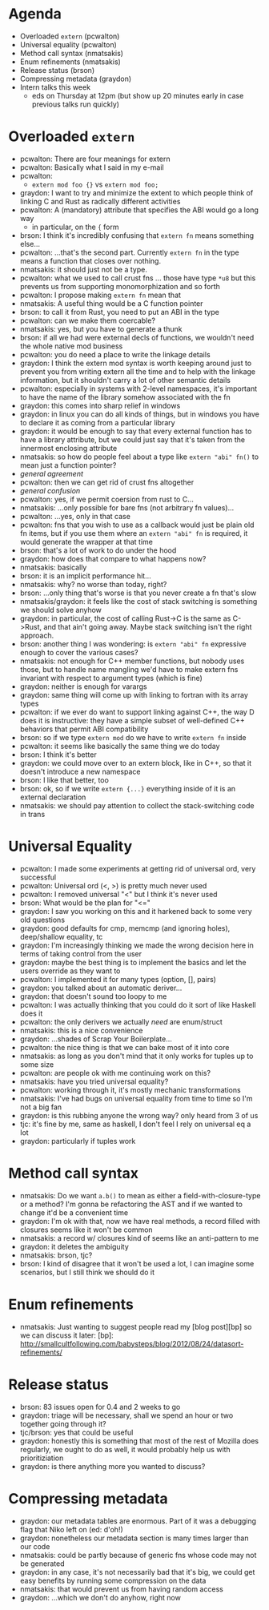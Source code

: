 # Agenda

- Overloaded `extern` (pcwalton)
- Universal equality (pcwalton)
- Method call syntax (nmatsakis)
- Enum refinements (nmatsakis)
- Release status (brson)
- Compressing metadata (graydon)
- Intern talks this week
  - eds on Thursday at 12pm (but show up 20 minutes early in case previous talks run quickly)    

# Overloaded `extern`

- pcwalton: There are four meanings for extern
- pcwalton: Basically what I said in my e-mail
- pcwalton: 
    - `extern mod foo {}` vs `extern mod foo;`
- graydon: I want to try and minimize the extent to which people think of linking C and Rust as radically different activities
- pcwalton: A (mandatory) attribute that specifies the ABI would go a long way
    - in particular, on the `{` form
- brson: I think it's incredibly confusing that `extern fn` means something else...
- pcwalton: ...that's the second part.  Currently `extern fn` in the type means a function that closes over nothing.
- nmatsakis: it should just not be a type.
- pcwalton: what we used to call crust fns ... those have type `*u8` but this prevents us from supporting monomorphization and so forth
- pcwalton: I propose making `extern fn` mean that
- nmatsakis: A useful thing would be a C function pointer
- brson: to call it from Rust, you need to put an ABI in the type
- pcwalton: can we make them coercable?
- nmatsakis: yes, but you have to generate a thunk
- brson: if all we had were external decls of functions, we wouldn't need the whole native mod business
- pcwalton: you do need a place to write the linkage details
- graydon: I think the extern mod syntax is worth keeping around just to prevent you from writing extern all the time and to help with the linkage information, but it shouldn't carry a lot of other semantic details
- pcwalton: especially in systems with 2-level namespaces, it's important to have the name of the library somehow associated with the fn
- graydon: this comes into sharp relief in windows
- graydon: in linux you can do all kinds of things, but in windows you have to declare it as coming from a particular library
- graydon: it would be enough to say that every external function has to have a library attribute, but we could just say that it's taken from the innermost enclosing attribute
- nmatsakis: so how do people feel about a type like `extern "abi" fn()` to mean just a function pointer?
- *general agreement*
- pcwalton: then we can get rid of crust fns altogether
- *general confusion*
- pcwalton: yes, if we permit coersion from rust to C...
- nmatsakis: ...only possible for bare fns (not arbitrary fn values)...
- pcwalton: ...yes, only in that case
- pcwalton: fns that you wish to use as a callback would just be plain old fn items, but if you use them where an `extern "abi" fn` is required, it would generate the wrapper at that time
- brson: that's a lot of work to do under the hood
- graydon: how does that compare to what happens now?
- nmatsakis: basically
- brson: it is an implicit performance hit...
- nmatsakis: why? no worse than today, right?
- brson: ...only thing that's worse is that you never create a fn that's slow
- nmatsakis/graydon: it feels like the cost of stack switching is something we should solve anyhow
- graydon: in particular, the cost of calling Rust->C is the same as C->Rust, and that ain't going away.  Maybe stack switching isn't the right approach.
- brson: another thing I was wondering: is `extern "abi" fn` expressive enough to cover the various cases?
- nmatsakis: not enough for C++ member functions, but nobody uses those, but to handle name mangling we'd have to make extern fns invariant with respect to argument types (which is fine)
- graydon: neither is enough for varargs
- graydon: same thing will come up with linking to fortran with its array types
- pcwalton: if we ever do want to support linking against C++, the way D does it is instructive: they have a simple subset of well-defined C++ behaviors that permit ABI compatibility
- brson: so if we type `extern mod` do we have to write `extern fn` inside
- pcwalton: it seems like basically the same thing we do today 
- brson: I think it's better
- graydon: we could move over to an extern block, like in C++, so that it doesn't introduce a new namespace
- brson: I like that better, too
- brson: ok, so if we write `extern {...}` everything inside of it is an external declaration
- nmatsakis: we should pay attention to collect the stack-switching code in trans

# Universal Equality

- pcwalton: I made some experiments at getting rid of universal ord, very successful
- pcwalton: Universal ord (<, >) is pretty much never used
- pcwalton: I removed universal "<" but I think it's never used
- brson: What would be the plan for "<=" 
- graydon: I saw you working on this and it harkened back to some very old questions
- graydon: good defaults for cmp, memcmp (and ignoring holes), deep/shallow equality, tc
- graydon: I'm increasingly thinking we made the wrong decision here in terms of taking control from the user
- graydon: maybe the best thing is to implement the basics and let the users override as they want to
- pcwalton: I implemented it for many types (option, [], pairs)
- graydon: you talked about an automatic deriver...
- graydon: that doesn't sound too loopy to me
- pcwalton: I was actually thinking that you could do it sort of like Haskell does it
- pcwalton: the only derivers we actually *need* are enum/struct
- nmatsakis: this is a nice convenience
- graydon: ...shades of Scrap Your Boilerplate...
- pcwalton: the nice thing is that we can bake most of it into core
- nmatsakis: as long as you don't mind that it only works for tuples up to some size
- pcwalton: are people ok with me continuing work on this?
- nmatsakis: have you tried universal equality?
- pcwalton: working through it, it's mostly mechanic transformations
- nmatsakis: I've had bugs on universal equality from time to time so I'm not a big fan
- graydon: is this rubbing anyone the wrong way?  only heard from 3 of us
- tjc: it's fine by me, same as haskell, I don't feel I rely on universal eq a lot
- graydon: particularly if tuples work

# Method call syntax

- nmatsakis: Do we want `a.b()` to mean as either a field-with-closure-type or a method?  I'm gonna be refactoring the AST and if we wanted to change it'd be a convenient time
- graydon: I'm ok with that, now we have real methods, a record filled with closures seems like it won't be common
- nmatsakis: a record w/ closures kind of seems like an anti-pattern to me
- graydon: it deletes the ambiguity 
- nmatsakis: brson, tjc?
- brson: I kind of disagree that it won't be used a lot, I can imagine some scenarios, but I still think we should do it

# Enum refinements

- nmatsakis: Just wanting to suggest people read my [blog post][bp] so we can discuss it later:
[bp]: http://smallcultfollowing.com/babysteps/blog/2012/08/24/datasort-refinements/

# Release status

- brson: 83 issues open for 0.4 and 2 weeks to go
- graydon: triage will be necessary, shall we spend an hour or two together going through it?
- tjc/brson: yes that could be useful
- graydon: honestly this is something that most of the rest of Mozilla does regularly, we ought to do as well, it would probably help us with prioritiziation
- graydon: is there anything more you wanted to discuss?

# Compressing metadata

- graydon: our metadata tables are enormous.  Part of it was a debugging flag that Niko left on (ed: d'oh!)
- graydon: nonetheless our metadata section is many times larger than our code
- nmatsakis: could be partly because of generic fns whose code may not be generated
- graydon: in any case, it's not necessarily bad that it's big, we could get easy benefits by running some compression on the data
- nmatsakis: that would prevent us from having random access
- graydon: ...which we don't do anyhow, right now
